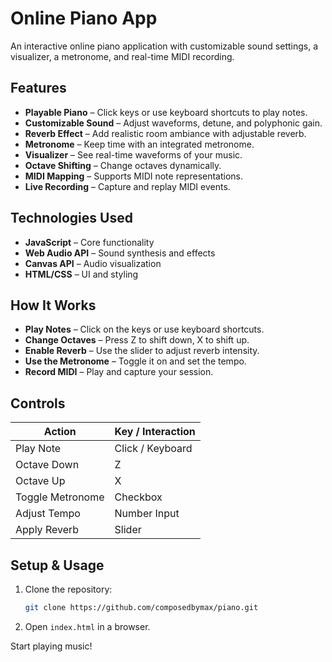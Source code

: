 # Online Piano App
An interactive online piano application with customizable sound settings, a visualizer, a metronome, and real-time MIDI recording.

## Features
- **Playable Piano** – Click keys or use keyboard shortcuts to play notes.
- **Customizable Sound** – Adjust waveforms, detune, and polyphonic gain.
- **Reverb Effect** – Add realistic room ambiance with adjustable reverb.
- **Metronome** – Keep time with an integrated metronome.
- **Visualizer** – See real-time waveforms of your music.
- **Octave Shifting** – Change octaves dynamically.
- **MIDI Mapping** – Supports MIDI note representations.
- **Live Recording** – Capture and replay MIDI events.

## Technologies Used
- **JavaScript** – Core functionality
- **Web Audio API** – Sound synthesis and effects
- **Canvas API** – Audio visualization
- **HTML/CSS** – UI and styling

## How It Works
- **Play Notes** – Click on the keys or use keyboard shortcuts.
- **Change Octaves** – Press Z to shift down, X to shift up.
- **Enable Reverb** – Use the slider to adjust reverb intensity.
- **Use the Metronome** – Toggle it on and set the tempo.
- **Record MIDI** – Play and capture your session.

## Controls

| Action            | Key / Interaction   |
|-------------------|---------------------|
| Play Note         | Click / Keyboard     |
| Octave Down       | Z                   |
| Octave Up         | X                   |
| Toggle Metronome  | Checkbox            |
| Adjust Tempo      | Number Input        |
| Apply Reverb      | Slider              |

## Setup & Usage
1. Clone the repository:
    ```bash
    git clone https://github.com/composedbymax/piano.git
    ```
2. Open `index.html` in a browser.

Start playing music!
